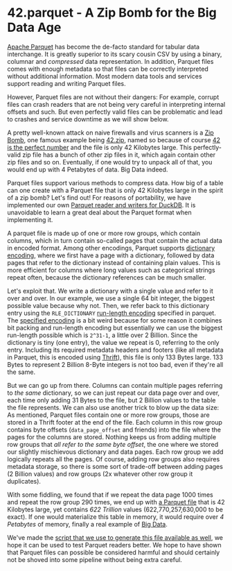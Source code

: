 # 42.parquet - A Zip Bomb for the Big Data Age

[Apache Parquet](https://parquet.apache.org) has become the de-facto standard for tabular data interchange. It is greatly superior to its scary cousin CSV by using a binary, columnar and *compressed* data representation. In addition, Parquet files comes with enough metadata so that files can be correctly interpreted without additional information. Most modern data tools and services support reading and writing Parquet files. 

However, Parquet files are not without their dangers: For example, corrupt files can crash readers that are not being very careful in interpreting internal offsets and such. But even perfectly valid files can be problematic and lead to crashes and service downtime as we will show below. 

A pretty well-known attack on naive firewalls and virus scanners is a [Zip Bomb](https://en.wikipedia.org/wiki/Zip_bomb), one famous example being [42.zip](https://www.unforgettable.dk), named so because of course [42 is the perfect number](https://en.wikipedia.org/wiki/42_(number)#The_Hitchhiker's_Guide_to_the_Galaxy) and the file is only 42 Kilobytes large. This perfectly-valid zip file has a bunch of other zip files in it, which again contain other zip files and so on. Eventually, if one would try to unpack all of that, you would end up with 4 Petabytes of data. Big Data indeed.

Parquet files support various methods to compress data. How big of a table can one create with a Parquet file that is only 42 Kilobytes large in the spirit of a zip bomb? Let's find out! For reasons of portability, we have implemented our own [Parquet reader and writers for DuckDB](https://duckdb.org/docs/data/parquet/overview.html). It is unavoidable to learn a great deal about the Parquet format when implementing it. 

A parquet file is made up of one or more row groups, which contain columns, which in turn contain so-called pages that contain the actual data in encoded format. Among other encodings, Parquet supports [dictionary encoding](https://en.wikipedia.org/wiki/Dictionary_coder), where we first have a page with a dictionary, followed by data pages that refer to the dictionary instead of containing plain values. This is more efficient for columns where long values such as categorical strings repeat often, because the dictionary references can be much smaller. 

Let's exploit that. We write a dictionary with a single value and refer to it over and over. In our example, we use a single 64 bit integer, the biggest possible value because why not. Then, we refer back to this dictionary entry using the `RLE_DICTIONARY` [run-length encoding](https://en.wikipedia.org/wiki/Run-length_encoding) specified in parquet. The [specified encoding](https://parquet.apache.org/docs/file-format/data-pages/encodings/#run-length-encoding--bit-packing-hybrid-rle--3) is a bit weird because for some reason it combines bit packing and run-length encoding but essentially we can use the biggest run-length possible which is `2^31-1`, a little over 2 Billion. Since the dictionary is tiny (one entry), the value we repeat is 0, referring to the only entry. Including its required metadata headers and footers (like all metadata in Parquet, this is encoded using [Thrift](https://thrift.apache.org)), this file is only 133 Bytes large. 133 Bytes to represent 2 Billion 8-Byte integers is not too bad, even if they're all the same.

But we can go up from there. Columns can contain multiple pages referring to *the same* dictionary, so we can just repeat our data page over and over, each time only adding 31 Bytes to the file, but 2 Billion values to the table the file represents. We can also use another trick to blow up the data size: As mentioned, Parquet files contain one or more row groups, those are stored in a Thrift footer at the end of the file. Each column in this row group contains byte offsets (`data_page_offset` and friends) into the file where the pages for the columns are stored.  Nothing keeps us from adding multiple row groups that *all refer to the same byte offset*, the one where we stored our slightly mischievous dictionary and data pages. Each row group we add logically repeats all the pages. Of course, adding row groups also requires metadata storage, so there is some sort of trade-off between adding pages (2 Billion values) and row groups (2x whatever other row group it duplicates). 

With some fiddling, we found that if we repeat the data page 1000 times and repeat the row group 290 times, we end up with [a Parquet file](https://github.com/hannes/fortytwodotparquet/raw/main/42.parquet) that is 42 Kilobytes large, yet contains *622 Trillion* values (622,770,257,630,000 to be exact). If one would materialize this table in memory, it would require over *4 Petabytes* of memory, finally a real example of [Big Data](https://motherduck.com/blog/big-data-is-dead/). 

We've made the [script that we use to generate this file available as well](https://github.com/hannes/fortytwodotparquet/blob/main/create-parquet-file.py), we hope it can be used to test Parquet readers better. We hope to have shown that Parquet files can possible be considered harmful and should certainly not be shoved into some pipeline without being extra careful.











